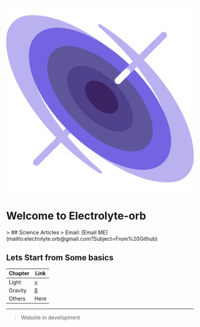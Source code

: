 # ![black-hole](black-hole.svg)
# Welcome to Electrolyte-orb
<link rel="shortcut icon" href=>
> ## Science Articles
> Email: [Email ME](mailto:electrolyte.orb@gmail.com?Subject=From%20Github)

## Lets Start from Some basics

Chapter | Link
------------ | -------------
Light | <a href="https://google.com"> &gamma; </a>
Gravity | <a href="https://google.com"> &beta;</a>
Others | Here

---

> Website in development
